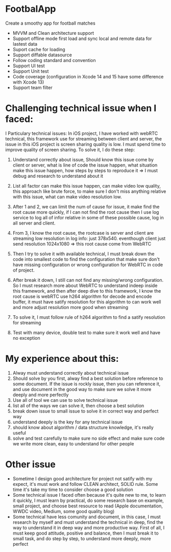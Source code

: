 # FootbalApp
Create a smoothy app for football matches

- MVVM and Clean architecture support
- Support offline mode first load and sync local and remote data for lastest data
- Suport cache for loading
- Support diffable datasource
- Follow coding standard and convention
- Support UI test
- Support Unit test
- Code coverage (configuration in Xcode 14 and 15 have some difference with Xcode 13)
- Support team filter

# Challenging technical issue when I faced:
I Particulary technical issues: 
In iOS project, I have worked with webRTC technical, this framework use for streaming between client and server, the issue in this iOS project is screen sharing quality is low. I must spend time to improve quality of screen sharing. To solve it, I do these step:

1. Understand correctly about issue, Should know this issue come by client or server, what is line of code the issue happen, what situation make this issue happen, how steps by steps to reproduce it => I must debug and research to understand about it

2. List all factor can make this issue happen, can make video low quality, this approach like brute force, to make sure I don't miss anything relative with this issue, what can make video resolution low.

3. After 1 and 2, we can limit the num of cause for issue, it make find the root cause more quickly, if I can not find the root cause then I use log service to log all of infor relative in some of these possible cause, log in all server and client.

4. From 3, I know the root cause, the rootcase is server and client are streaming low resolution in log info: just 378x540. eventhough client just send resolution 1024x1080 => this root cause come from WebRTC

5. Then I try to solve it with available technical, I must break down the code into smallest code to find the configuration that make sure don't have missing configuration or wrong configuration for WebRTC in code of project.

6. After break it down, I still can not find any missing/wrong configuration. So I must research more about WebRTC to understand indeep inside this framework, and then after deep dive to this framework, I know the root cause is webRTC use h264 algorithm for decode and encode buffer, it must have satify resolution for this algorithm to can work well and more adjust resolution more good when streaming

7. To solve it, I must follow rule of h264 algorithm to find a satify resolution for streaming

8. Test with many device, double test to make sure it work well and have no exception

# My experience about this:
1. Alway must understand correctly about technical issue
2. Should solve by you first, alway find a best solution before reference to some document. If the issue is rockly issue, then you can reference it, and use document in the good way to make sure we solve it more deeply and more perfectly
3. Use all of tool we can use to solve technical issue
4. list all of the ways we can solve it, then choose a best solution
5. break down issue to small issue to solve it in correct way and perfect way
6. understand deeply is the key for any technical issue
7. should know about algorithm / data structure knowledge, it's really useful 
8. solve and test carefully to make sure no side effect and make sure code we write more clean, easy to understand for other people


# Other issue
- Sometime I design good architecture for project not satify with my expect, it's must work and follow CLEAN architect, SOLID rule. Some time it's take my time to consider choose a good solution
- Some technical issue I faced often because it's quite new to me, to learn it quickly, I must learn by practical, do some research base on example, small project, and choose best resource to read (Apple documentation, WWDC video, Medium, some good quality blog)
- Some technical have less comunity and document, in this case, I must research by myself and must understand the technical in deep, find the way to understand it in deep way and more productive way. First of all, I must keep good attitude, positive and balance, then I must break it to small task, and do step by step, to understand more deeply, more perfect
  


